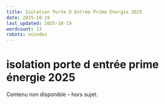 ```yaml
---
title: Isolation Porte D Entrée Prime Énergie 2025
date: 2025-10-19
last_updated: 2025-10-19
wordcount: 13
robots: noindex
---
```


# isolation porte d entrée prime énergie 2025

Contenu non disponible – hors sujet.